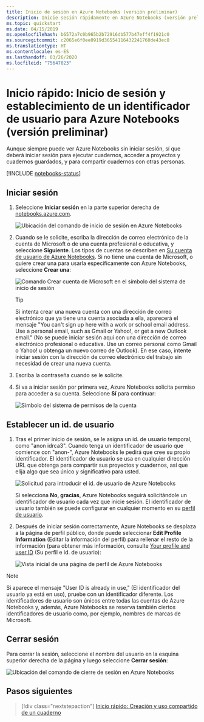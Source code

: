 ```yaml
---
title: Inicio de sesión en Azure Notebooks (versión preliminar)
description: Inicie sesión rápidamente en Azure Notebooks (versión preliminar) y configure un identificador de usuario, lo que le ofrece la posibilidad de acceder a proyectos guardados y compartir cuadernos con otras personas.
ms.topic: quickstart
ms.date: 04/15/2019
ms.openlocfilehash: b6572a7c0b965b2b72916db577b47eff4f1921c0
ms.sourcegitcommit: c2065e6f0ee0919d36554116432241760de43ec8
ms.translationtype: HT
ms.contentlocale: es-ES
ms.lasthandoff: 03/26/2020
ms.locfileid: "75647023"
---
```

# <a name="quickstart-sign-in-and-set-a-user-id-for-azure-notebooks-preview"></a>Inicio rápido: Inicio de sesión y establecimiento de un identificador de usuario para Azure Notebooks (versión preliminar)

Aunque siempre puede ver Azure Notebooks sin iniciar sesión, sí que deberá iniciar sesión para ejecutar cuadernos, acceder a proyectos y cuadernos guardados, y para compartir cuadernos con otras personas.

[!INCLUDE [notebooks-status](../../includes/notebooks-status.md)]

## <a name="sign-in"></a>Iniciar sesión

1. Seleccione **Iniciar sesión** en la parte superior derecha de [notebooks.azure.com](https://notebooks.azure.com/).

    ![Ubicación del comando de inicio de sesión en Azure Notebooks](media/accounts/sign-in-command.png)

1. Cuando se le solicite, escriba la dirección de correo electrónico de la cuenta de Microsoft o de una cuenta profesional o educativa, y seleccione **Siguiente**. Los tipos de cuentas se describen en [Su cuenta de usuario de Azure Notebooks](azure-notebooks-user-account.md). Si no tiene una cuenta de Microsoft, o quiere crear una para usarla específicamente con Azure Notebooks, seleccione **Crear una**:

    ![Comando Crear cuenta de Microsoft en el símbolo del sistema de inicio de sesión](media/accounts/create-new-microsoft-account.png)

    > [!Tip]
    > Si intenta crear una nueva cuenta con una dirección de correo electrónico que ya tiene una cuenta asociada a ella, aparecerá el mensaje "You can't sign up here with a work or school email address. Use a personal email, such as Gmail or Yahoo!, or get a new Outlook email." (No se puede iniciar sesión aquí con una dirección de correo electrónico profesional o educativa. Use un correo personal como Gmail o Yahoo! u obtenga un nuevo correo de Outlook). En ese caso, intente iniciar sesión con la dirección de correo electrónico del trabajo sin necesidad de crear una nueva cuenta.

1. Escriba la contraseña cuando se le solicite.

1. Si va a iniciar sesión por primera vez, Azure Notebooks solicita permiso para acceder a su cuenta. Seleccione **Sí** para continuar:

    ![Símbolo del sistema de permisos de la cuenta](media/accounts/account-permission-prompt.png)

## <a name="set-a-user-id"></a>Establecer un id. de usuario

1. Tras el primer inicio de sesión, se le asigna un id. de usuario temporal, como "anon idrca3". Cuando tenga un identificador de usuario que comience con "anon-", Azure Notebooks le pedirá que cree su propio identificador. El identificador de usuario se usa en cualquier dirección URL que obtenga para compartir sus proyectos y cuadernos, así que elija algo que sea único y significativo para usted.

    ![Solicitud para introducir el id. de usuario de Azure Notebooks](media/accounts/create-user-id.png)

    Si selecciona **No, gracias**, Azure Notebooks seguirá solicitándole un identificador de usuario cada vez que inicie sesión. El identificador de usuario también se puede configurar en cualquier momento en su [perfil de usuario](azure-notebooks-user-profile.md).

1. Después de iniciar sesión correctamente, Azure Notebooks se desplaza a la página de perfil público, donde puede seleccionar **Edit Profile Information** (Editar la información del perfil) para rellenar el resto de la información (para obtener más información, consulte [Your profile and user ID](azure-notebooks-user-profile.md) (Su perfil e id. de usuario):

    ![Vista inicial de una página de perfil de Azure Notebooks](media/accounts/profile-page-new.png)

> [!NOTE]
> Si aparece el mensaje "User ID is already in use," (El identificador del usuario ya está en uso), pruebe con un identificador diferente. Los identificadores de usuario son únicos entre todas las cuentas de Azure Notebooks y, además, Azure Notebooks se reserva también ciertos identificadores de usuario como, por ejemplo, nombres de marcas de Microsoft.

## <a name="sign-out"></a>Cerrar sesión

Para cerrar la sesión, seleccione el nombre del usuario en la esquina superior derecha de la página y luego seleccione **Cerrar sesión**:

![Ubicación del comando de cierre de sesión en Azure Notebooks](media/accounts/sign-out-command.png)

## <a name="next-steps"></a>Pasos siguientes

> [!div class="nextstepaction"]
> [Inicio rápido: Creación y uso compartido de un cuaderno](quickstart-create-share-jupyter-notebook.md)
